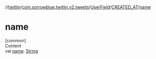 //[twitlin](../../../index.md)/[com.sorrowblue.twitlin.v2.tweets](../../index.md)/[UserField](../index.md)/[CREATED_AT](index.md)/[name](name.md)



# name  
[common]  
Content  
val [name](name.md): [String](https://kotlinlang.org/api/latest/jvm/stdlib/kotlin/-string/index.html)  



